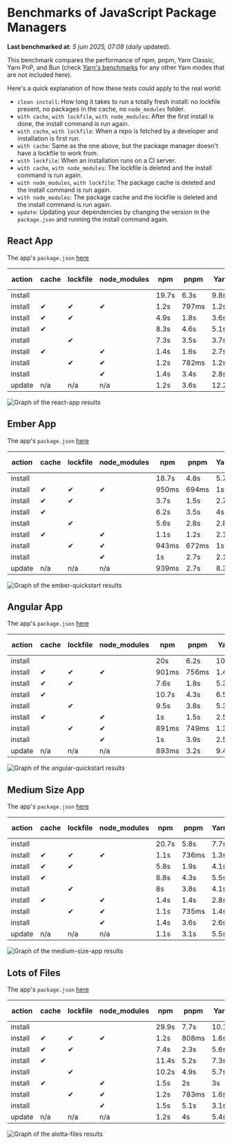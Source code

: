 # Benchmarks of JavaScript Package Managers

**Last benchmarked at**: _5 juin 2025, 07:08_ (_daily_ updated).

This benchmark compares the performance of npm, pnpm, Yarn Classic, Yarn PnP, and Bun (check [Yarn's benchmarks](https://yarnpkg.com/benchmarks) for any other Yarn modes that are not included here).

Here's a quick explanation of how these tests could apply to the real world:

- `clean install`: How long it takes to run a totally fresh install: no lockfile present, no packages in the cache, no `node_modules` folder.
- `with cache`, `with lockfile`, `with node_modules`: After the first install is done, the install command is run again.
- `with cache`, `with lockfile`: When a repo is fetched by a developer and installation is first run.
- `with cache`: Same as the one above, but the package manager doesn't have a lockfile to work from.
- `with lockfile`: When an installation runs on a CI server.
- `with cache`, `with node_modules`: The lockfile is deleted and the install command is run again.
- `with node_modules`, `with lockfile`: The package cache is deleted and the install command is run again.
- `with node_modules`: The package cache and the lockfile is deleted and the install command is run again.
- `update`: Updating your dependencies by changing the version in the `package.json` and running the install command again.

## React App

The app's `package.json` [here](./fixtures/react-app/package.json)

| action  | cache | lockfile | node_modules| npm | pnpm | Yarn | Yarn PnP | Bun |
| ---     | ---   | ---      | ---         | --- | ---  | ---  | ---      | --- |
| install |       |          |             | 19.7s | 6.3s | 9.8s | 2.7s | 1.3s |
| install | ✔     | ✔        | ✔           | 1.2s | 797ms | 1.2s | n/a | 35ms |
| install | ✔     | ✔        |             | 4.9s | 1.8s | 3.6s | 1s | 444ms |
| install | ✔     |          |             | 8.3s | 4.6s | 5.1s | 2.4s | 419ms |
| install |       | ✔        |             | 7.3s | 3.5s | 3.7s | 1s | 419ms |
| install | ✔     |          | ✔           | 1.4s | 1.6s | 2.7s | n/a | 34ms |
| install |       | ✔        | ✔           | 1.2s | 782ms | 1.2s | n/a | 31ms |
| install |       |          | ✔           | 1.4s | 3.4s | 2.8s | n/a | 31ms |
| update  | n/a | n/a | n/a | 1.2s | 3.6s | 12.2s | 3.1s | 35ms |

<img alt="Graph of the react-app results" src="results/img/react-app.svg" />

## Ember App

The app's `package.json` [here](./fixtures/ember-quickstart/package.json)

| action  | cache | lockfile | node_modules| npm | pnpm | Yarn | Yarn PnP | Bun |
| ---     | ---   | ---      | ---         | --- | ---  | ---  | ---      | --- |
| install |       |          |             | 18.7s | 4.8s | 5.7s | 2.4s | 1s |
| install | ✔     | ✔        | ✔           | 950ms | 694ms | 1s | n/a | 28ms |
| install | ✔     | ✔        |             | 3.7s | 1.5s | 2.7s | 905ms | 328ms |
| install | ✔     |          |             | 6.2s | 3.5s | 4s | 1.9s | 334ms |
| install |       | ✔        |             | 5.6s | 2.8s | 2.8s | 883ms | 343ms |
| install | ✔     |          | ✔           | 1.1s | 1.2s | 2.1s | n/a | 28ms |
| install |       | ✔        | ✔           | 943ms | 672ms | 1s | n/a | 25ms |
| install |       |          | ✔           | 1s | 2.7s | 2.1s | n/a | 24ms |
| update  | n/a | n/a | n/a | 939ms | 2.7s | 8.3s | 2.9s | 27ms |

<img alt="Graph of the ember-quickstart results" src="results/img/ember-quickstart.svg" />

## Angular App

The app's `package.json` [here](./fixtures/angular-quickstart/package.json)

| action  | cache | lockfile | node_modules| npm | pnpm | Yarn | Yarn PnP | Bun |
| ---     | ---   | ---      | ---         | --- | ---  | ---  | ---      | --- |
| install |       |          |             | 20s | 6.2s | 10.9s | 2.9s | 1.6s |
| install | ✔     | ✔        | ✔           | 901ms | 756ms | 1.4s | n/a | 29ms |
| install | ✔     | ✔        |             | 7.6s | 1.8s | 5.3s | 1.2s | 852ms |
| install | ✔     |          |             | 10.7s | 4.3s | 6.5s | 2.4s | 817ms |
| install |       | ✔        |             | 9.5s | 3.8s | 5.3s | 1.2s | 829ms |
| install | ✔     |          | ✔           | 1s | 1.5s | 2.5s | n/a | 29ms |
| install |       | ✔        | ✔           | 891ms | 749ms | 1.3s | n/a | 26ms |
| install |       |          | ✔           | 1s | 3.9s | 2.5s | n/a | 27ms |
| update  | n/a | n/a | n/a | 893ms | 3.2s | 9.4s | 2.5s | 33ms |

<img alt="Graph of the angular-quickstart results" src="results/img/angular-quickstart.svg" />

## Medium Size App

The app's `package.json` [here](./fixtures/medium-size-app/package.json)

| action  | cache | lockfile | node_modules| npm | pnpm | Yarn | Yarn PnP | Bun |
| ---     | ---   | ---      | ---         | --- | ---  | ---  | ---      | --- |
| install |       |          |             | 20.7s | 5.8s | 7.7s | 2.9s | 1.6s |
| install | ✔     | ✔        | ✔           | 1.1s | 736ms | 1.3s | n/a | 32ms |
| install | ✔     | ✔        |             | 5.8s | 1.9s | 4.1s | 1.2s | 480ms |
| install | ✔     |          |             | 8.8s | 4.3s | 5.5s | 2.5s | 467ms |
| install |       | ✔        |             | 8s | 3.8s | 4.1s | 1.1s | 463ms |
| install | ✔     |          | ✔           | 1.4s | 1.4s | 2.8s | n/a | 31ms |
| install |       | ✔        | ✔           | 1.1s | 735ms | 1.4s | n/a | 29ms |
| install |       |          | ✔           | 1.4s | 3.6s | 2.6s | n/a | 28ms |
| update  | n/a | n/a | n/a | 1.1s | 3.1s | 5.5s | 2.3s | 39ms |

<img alt="Graph of the medium-size-app results" src="results/img/medium-size-app.svg" />

## Lots of Files

The app's `package.json` [here](./fixtures/alotta-files/package.json)

| action  | cache | lockfile | node_modules| npm | pnpm | Yarn | Yarn PnP | Bun |
| ---     | ---   | ---      | ---         | --- | ---  | ---  | ---      | --- |
| install |       |          |             | 29.9s | 7.7s | 10.1s | 3.4s | 1.6s |
| install | ✔     | ✔        | ✔           | 1.2s | 808ms | 1.6s | n/a | 40ms |
| install | ✔     | ✔        |             | 7.4s | 2.3s | 5.6s | 1.3s | 710ms |
| install | ✔     |          |             | 11.4s | 5.2s | 7.3s | 2.8s | 701ms |
| install |       | ✔        |             | 10.2s | 4.9s | 5.7s | 1.3s | 704ms |
| install | ✔     |          | ✔           | 1.5s | 2s | 3s | n/a | 40ms |
| install |       | ✔        | ✔           | 1.2s | 783ms | 1.6s | n/a | 35ms |
| install |       |          | ✔           | 1.5s | 5.1s | 3.1s | n/a | 36ms |
| update  | n/a | n/a | n/a | 1.2s | 4s | 5.4s | 2.9s | 85ms |

<img alt="Graph of the alotta-files results" src="results/img/alotta-files.svg" />